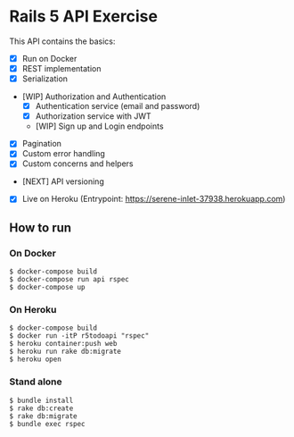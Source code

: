 # Rails 5 API Exercise

This API contains the basics:

- [X] Run on Docker
- [X] REST implementation
- [X] Serialization
- [WIP] Authorization and Authentication
  - [X] Authentication service (email and password)
  - [X] Authorization service with JWT
  - [WIP] Sign up and Login endpoints
- [X] Pagination
- [X] Custom error handling
- [X] Custom concerns and helpers
- [NEXT] API versioning
- [X] Live on Heroku (Entrypoint: https://serene-inlet-37938.herokuapp.com)

## How to run

### On Docker
```
$ docker-compose build
$ docker-compose run api rspec
$ docker-compose up
```

### On Heroku
```
$ docker-compose build
$ docker run -itP r5todoapi "rspec"
$ heroku container:push web
$ heroku run rake db:migrate
$ heroku open
```

### Stand alone
```
$ bundle install
$ rake db:create
$ rake db:migrate
$ bundle exec rspec
```
